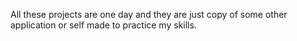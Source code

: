 All these projects are one day and they are just copy of some other application or self made to practice my skills.

